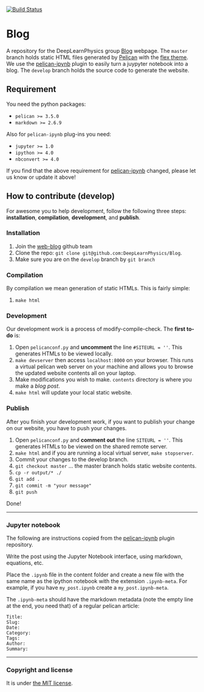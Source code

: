 [![Build Status](https://travis-ci.org/DeepLearnPhysics/Blog.svg?branch=develop)](https://travis-ci.org/DeepLearnPhysics/Blog)

# Blog
A repository for the DeepLearnPhysics group [Blog](https://deeplearnphysics.org/Blog) webpage.
The `master` branch holds static HTML files generated by [Pelican](http://docs.getpelican.com/en/stable/) with the [flex theme](https://github.com/alexandrevicenzi/Flex). We use the [pelican-ipynb](https://github.com/danielfrg/pelican-ipynb) plugin to easily turn a juypyter notebook into a blog.
The `develop` branch holds the source code to generate the website.

## Requirement
You need the python packages:
* `pelican >= 3.5.0`
* `markdown >= 2.6.9`

Also for `pelican-ipynb` plug-ins you need:
* `jupyter >= 1.0`
* `ipython >= 4.0`
* `nbconvert >= 4.0`

If you find that the above requirement for [pelican-ipynb](https://github.com/danielfrg/pelican-ipynb#Requirements) changed, please let us know or update it above!

## How to contribute (develop)
For awesome you to help development, follow the following three steps: **installation**, **compilation**, **development**, and **publish**.

### Installation
1. Join the [web-blog](https://github.com/orgs/DeepLearnPhysics/teams/web-blog) github team
2. Clone the repo: `git clone git@github.com:DeepLearnPhysics/Blog`.
3. Make sure you are on the `develop` branch by `git branch`

### Compilation
By compilation we mean generation of static HTMLs. This is fairly simple:
1.  `make html`

### Development
Our development work is a process of modify-compile-check. The **first to-do** is:
1. Open `pelicanconf.py` and **uncomment** the line `#SITEURL = ''`. This generates HTMLs to be viewed locally.
2. `make devserver` then access `localhost:8000` on your browser. This runs a virtual pelican web server on your machine and allows you to browse the updated website contents all on your laptop.
3. Make modifications you wish to make. `contents` directory is where you make a _blog post_.
4. `make html` will update your local static website.

### Publish
After you finish your development work, if you want to publish your change on our website, you have to push your changes.
1. Open `pelicanconf.py` and **comment out** the line `SITEURL = ''`. This generates HTMLs to be viewed on the shared remote server.
2. `make html` and if you are running a local virtual server, `make stopserver`.
3. Commit your changes to the develop branch.
4. `git checkout master` ... the master branch holds static website contents.
5. `cp -r output/* ./`
6. `git add .`
7. `git commit -m "your message"`
8. `git push`

Done!

---

### Jupyter notebook
The following are instructions copied from the [pelican-ipynb](https://github.com/danielfrg/pelican-ipynb) plugin repository.

Write the post using the Jupyter Notebook interface, using markdown, equations, etc.

Place the `.ipynb` file in the content folder and create a new file with the
same name as the ipython notebook with the extension `.ipynb-meta`.
For example, if you have `my_post.ipynb` create a `my_post.ipynb-meta`.

The `.ipynb-meta` should have the markdown metadata (note the empty line at the end, you need that)
of a regular pelican article:

```
Title:
Slug:
Date:
Category:
Tags:
Author:
Summary:

```

---

### Copyright and license

It is under [the MIT license](/LICENSE).
